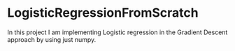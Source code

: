 # LogisticRegressionFromScratch
In this project I am implementing Logistic regression in the Gradient Descent approach by using just numpy.
